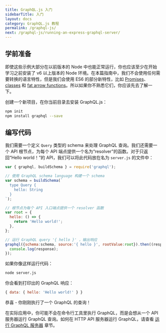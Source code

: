 ```yaml
---
title: GraphQL.js 入门
sidebarTitle: 入门
layout: docs
category: GraphQL.js 教程
permalink: /graphql-js/
next: /graphql-js/running-an-express-graphql-server/
---
```


## 学前准备

即使这些示例大部分在以前版本的 Node 中也能正常运行，你也应该至少在开始学习之前安装了 v6 以上版本的 Node 环境。在本篇指南中，我们不会使用任何需要转换的语言特性，但是我们会使用 ES6 的部分新特性，比如 [Promises](http://www.html5rocks.com/en/tutorials/es6/promises/)、[classes](http://javascriptplayground.com/blog/2014/07/introduction-to-es6-classes-tutorial/) 和 [fat arrow functions](https://strongloop.com/strongblog/an-introduction-to-javascript-es6-arrow-functions/)。所以如果你不熟悉它们，你应该先去了解一下。

创建一个新项目，在你当前目录去安装 GraphQL.js：

```bash
npm init
npm install graphql --save
```

## 编写代码

我们需要一个定义 `Query` 类型的 schema 来处理 GraphQL 查询。我们还需要一个 API 根节点，为每个 API 端点提供一个名为“resolver”的函数。对于只返回“Hello world！”的 API，我们可以将此代码放在名为 `server.js` 的文件中：

```javascript
var { graphql, buildSchema } = require('graphql');

// 使用 GraphQL schema language 构建一个 schema
var schema = buildSchema(`
  type Query {
    hello: String
  }
`);

// 根节点为每个 API 入口端点提供一个 resolver 函数
var root = {
  hello: () => {
    return 'Hello world!';
  },
};

// 运行 GraphQL query '{ hello }' ，输出响应
graphql({schema:schema, source:'{ hello }', rootValue:root}).then((response) => {
  console.log(response);
});
```

如果你像这样运行代码：

```bash
node server.js
```

你会看到打印出的 GraphQL 响应：

```javascript
{ data: { hello: 'Hello world!' } }
```

恭喜 - 你刚刚执行了一个 GraphQL 的查询！

在实际应用中，你可能不会在命令行工具里执行 GraphQL，而是会想从一个 API 服务器运行 GraphQL 查询。如何在 HTTP API 服务器运行 GraphQL，请查看 [运行 GraphQL 服务器](/graphql-js/running-an-express-graphql-server/) 章节。
